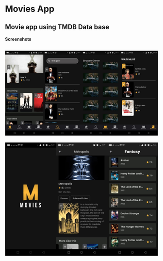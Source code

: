 # Movies App
## Movie app using TMDB Data base

#### Screenshots
![Alt text](screenshots/1.jpg)
------------------------------
![Alt text](screenshots/2.jpg)
